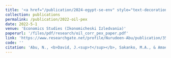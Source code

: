 ```yaml
---
title: '<a href="/publication/2024-egypt-se-env" style="text-decoration:none;">Oil price and public expenditure relationship in Nigeria: Does the level of corruption matter?</a>'
collection: publications
permalink: /publication/2022-oil-pex
date: 2022-5-1
venue: 'Economics Studies (Ikonomicheski Izledvania)'
paperurl: '/files/pdf/research/oil_corr_pex_paper.pdf'
link: 'https://www.researchgate.net/profile/Nurudeen-Abu/publication/359732892_OIL_PRICE_AND_PUBLIC_EXPENDITURE_RELATIONSHIP_IN_NIGERIA_DOES_THE_LEVEL_OF_CORRUPTION_MATTER/links/624c6923cf60536e2343e196/OIL-PRICE-AND-PUBLIC-EXPENDITURE-RELATIONSHIP-IN-NIGERIA-DOES-THE-LEVEL-OF-CORRUPTION-MATTER.pdf'
code: ''
citation: 'Abu, N., <b>David, J.<sup>†</sup></b>, Sakanko, M.A., & Amaechi, B.-O. O. (2022). &quot;Oil price and public expenditure relationship in Nigeria: Does the level of corruption matter?&quot; <i>Economics Studies (Ikonomicheski Izledvania)</i>, <i>31</i>(3). 59-80'
---
```

